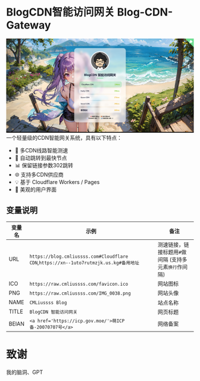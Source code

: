 # **BlogCDN智能访问网关** Blog-CDN-Gateway
![Blog-CDN-Gateway](./Blog-CDN.png)
一个轻量级的CDN智能网关系统，具有以下特点：
- 🚀 多CDN线路智能测速
- 🔄 自动跳转到最快节点
- 📊 保留链接参数302跳转
- 🌐 支持多CDN供应商
- 💡 基于 Cloudflare Workers / Pages
- 🎨 美观的用户界面

## 变量说明
| 变量名 | 示例 | 备注 | 
|--------|---------|-----|
| URL | `https://blog.cmliussss.com#Cloudflare CDN`,`https://xn--1uto7rutmzjk.us.kg#备用地址` | 测速链接，链接标题用`#`做间隔 (支持多元素`换行`作间隔)| 
| ICO | `https://raw.cmliussss.com/favicon.ico` | 网站图标 | 
| PNG | `https://raw.cmliussss.com/IMG_0038.png` | 网站头像 | 
| NAME | `CMLiussss Blog` | 站点名称 |
| TITLE | `BlogCDN 智能访问网关` | 网页标题 |
| BEIAN | `<a href='https://icp.gov.moe/'>萌ICP备-20070707号</a>` | 网络备案 |

# 致谢
我的脑洞、GPT